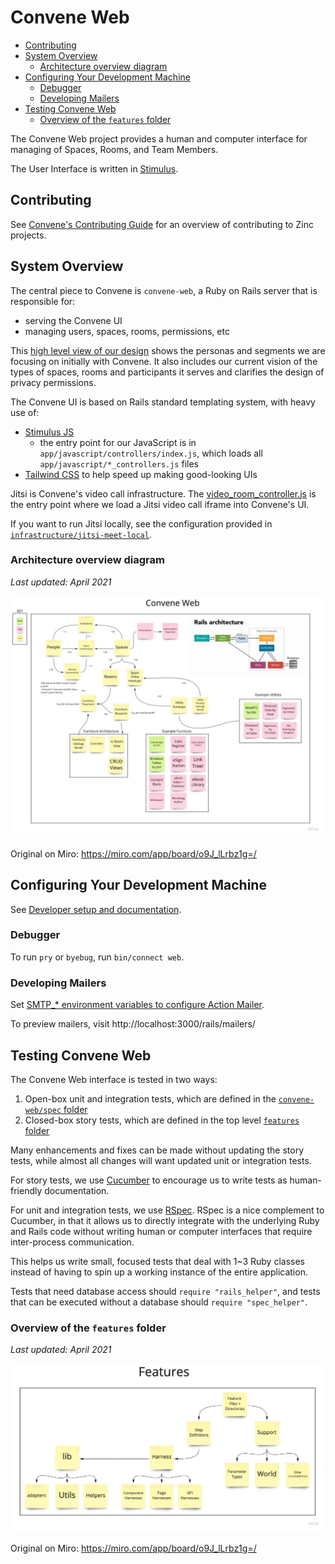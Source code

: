 # Convene Web <!-- omit in toc -->

- [Contributing](#contributing)
- [System Overview](#system-overview)
  - [Architecture overview diagram](#architecture-overview-diagram)
- [Configuring Your Development Machine](#configuring-your-development-machine)
  - [Debugger](#debugger)
  - [Developing Mailers](#developing-mailers)
- [Testing Convene Web](#testing-convene-web)
  - [Overview of the `features` folder](#overview-of-the-features-folder)

The Convene Web project provides a human and computer interface for managing of
Spaces, Rooms, and Team Members.

The User Interface is written in [Stimulus](https://stimulusjs.org/).

## Contributing

See [Convene's Contributing Guide](../CONTRIBUTING.md) for an overview of
contributing to Zinc projects.

## System Overview

The central piece to Convene is `convene-web`, a Ruby on Rails server that is responsible for:
* serving the Convene UI
* managing users, spaces, rooms, permissions, etc

This [high level view of our design](https://docs.google.com/spreadsheets/d/1BOBCT0yrgrbCuQFTx_hIQak0FSQjnjjFZVA3YksEv8s/edit#gid=622652343)
shows the personas and segments we are focusing on initially with
Convene. It also includes our current vision of the types of spaces, rooms and participants it
serves and clarifies the design of privacy permissions.

The Convene UI is based on Rails standard templating system, with heavy use of:
* [Stimulus JS](https://stimulusjs.org/)
   * the entry point for our JavaScript is in `app/javascript/controllers/index.js`,
     which loads all `app/javascript/*_controllers.js` files
* [Tailwind CSS](https://tailwindcss.com/) to help speed up making good-looking UIs

Jitsi is Convene's video call infrastructure. The
[video_room_controller.js](./app/javascript/controllers/video_room_controller.js) is the entry point
where we load a Jitsi video call iframe into Convene's UI.

If you want to run Jitsi locally, see the configuration provided in
[`infrastructure/jitsi-meet-local`](../infrastructure/jitsi-meet-local/README.md).

### Architecture overview diagram
_Last updated: April 2021_

![](../docs/convene-architecture-overview.jpg)

Original on Miro:  https://miro.com/app/board/o9J_lLrbz1g=/

## Configuring Your Development Machine
See [Developer setup and documentation](../CONTRIBUTING.md#2-machine-setup).

### Debugger

To run `pry` or `byebug`, run `bin/connect web`.

### Developing Mailers

Set [SMTP_* environment variables to configure Action Mailer](.env.example).

To preview mailers, visit http://localhost:3000/rails/mailers/

## Testing Convene Web

The Convene Web interface is tested in two ways:

1. Open-box unit and integration tests, which are defined in the
   [`convene-web/spec` folder](./spec)
2. Closed-box story tests, which are defined in the top level
   [`features` folder](../features)

Many enhancements and fixes can be made without updating the story tests, while
almost all changes will want updated unit or integration tests.

For story tests, we use [Cucumber] to encourage us to write tests as
human-friendly documentation.

For unit and integration tests, we use [RSpec]. RSpec is a nice complement to
Cucumber, in that it allows us to directly integrate with the underlying Ruby
and Rails code without writing human or computer interfaces that require
inter-process communication.

This helps us write small, focused tests that deal with 1~3 Ruby classes instead
of having to spin up a working instance of the entire application.

Tests that need database access should `require "rails_helper"`, and tests that
can be executed without a database should `require "spec_helper"`.

### Overview of the `features` folder
_Last updated: April 2021_

![](../docs/features-overview.jpg)

Original on Miro:  https://miro.com/app/board/o9J_lLrbz1g=/

[rspec]: https://rspec.info/
[cucumber]: https://cucumber.io/
